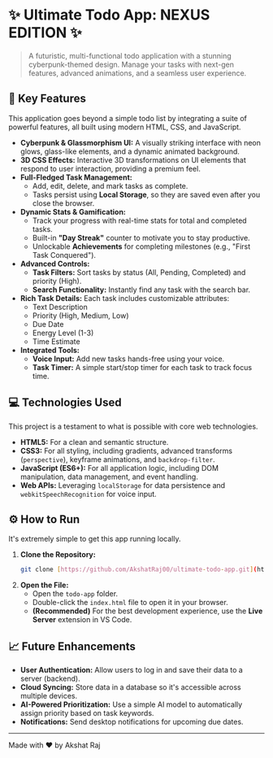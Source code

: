 # ✨ Ultimate Todo App: NEXUS EDITION ✨

> A futuristic, multi-functional todo application with a stunning cyberpunk-themed design. Manage your tasks with next-gen features, advanced animations, and a seamless user experience.

## 🚀 Key Features

This application goes beyond a simple todo list by integrating a suite of powerful features, all built using modern HTML, CSS, and JavaScript.

* **Cyberpunk & Glassmorphism UI:** A visually striking interface with neon glows, glass-like elements, and a dynamic animated background.
* **3D CSS Effects:** Interactive 3D transformations on UI elements that respond to user interaction, providing a premium feel.
* **Full-Fledged Task Management:**
    * Add, edit, delete, and mark tasks as complete.
    * Tasks persist using **Local Storage**, so they are saved even after you close the browser.
* **Dynamic Stats & Gamification:**
    * Track your progress with real-time stats for total and completed tasks.
    * Built-in **"Day Streak"** counter to motivate you to stay productive.
    * Unlockable **Achievements** for completing milestones (e.g., "First Task Conquered").
* **Advanced Controls:**
    * **Task Filters:** Sort tasks by status (All, Pending, Completed) and priority (High).
    * **Search Functionality:** Instantly find any task with the search bar.
* **Rich Task Details:** Each task includes customizable attributes:
    * Text Description
    * Priority (High, Medium, Low)
    * Due Date
    * Energy Level (1-3)
    * Time Estimate
* **Integrated Tools:**
    * **Voice Input:** Add new tasks hands-free using your voice.
    * **Task Timer:** A simple start/stop timer for each task to track focus time.

## 💻 Technologies Used

This project is a testament to what is possible with core web technologies.
* **HTML5:** For a clean and semantic structure.
* **CSS3:** For all styling, including gradients, advanced transforms (`perspective`), keyframe animations, and `backdrop-filter`.
* **JavaScript (ES6+):** For all application logic, including DOM manipulation, data management, and event handling.
* **Web APIs:** Leveraging `localStorage` for data persistence and `webkitSpeechRecognition` for voice input.

## ⚙️ How to Run

It's extremely simple to get this app running locally.

1.  **Clone the Repository:**
    ```sh
    git clone [https://github.com/AkshatRaj00/ultimate-todo-app.git](https://github.com/AkshatRaj00/ultimate-todo-app.git)
    ```
2.  **Open the File:**
    * Open the `todo-app` folder.
    * Double-click the `index.html` file to open it in your browser.
    * **(Recommended)** For the best development experience, use the **Live Server** extension in VS Code.

## 📈 Future Enhancements

* **User Authentication:** Allow users to log in and save their data to a server (backend).
* **Cloud Syncing:** Store data in a database so it's accessible across multiple devices.
* **AI-Powered Prioritization:** Use a simple AI model to automatically assign priority based on task keywords.
* **Notifications:** Send desktop notifications for upcoming due dates.

---

Made with ❤️ by Akshat Raj
